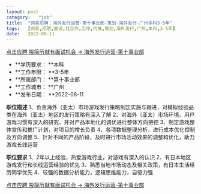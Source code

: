 ```yaml
---
layout:	post
category:	"job"
title:	"网易招聘：海外发行运营-第十事业部-策划-海外发行-广州本科3-5年"
tags:	[网易,招聘,面试,找工作,工作,内推,策划,海外发行,广州,本科,3-5年]
date:	2022-08-11
---
```


[点击应聘 投简历就有面试机会 -> 海外发行运营-第十事业部](http://mobile.bole.netease.com/bole/boleDetail?id=41077&employeeId=346f03c3cda5f04c&key=all)



- **学历要求： **本科
- **工作年限： **3-5年
- **所属部门： **第十事业部
- **工作城市： **广州
- **发布日期： **2022-08-11



**职位描述**
1、负责海外（亚太）市场游戏发行策略制定实施与跟进，对模拟经验品类在海外（亚太）地区的发行策略有深入了解
2、对海外（亚太）市场环境、用户游戏习惯有深入的研究、并对产品本地化的调优进行整体方向把控
3、制定游戏整体宣传和推广计划，对项目的增长负责
4、各项数据整理分析，进行成本优化控制及方向调整
5、针对不同的产品阶段，及时进行市场活动效果的调整和优化，助力游戏长线运营



**职位要求**
1、2年以上经验，热爱游戏行业，对游戏有深入的认识
2、有日本地区游戏发行和长线运营经验的优先
3、熟悉当地市场动态及相关政策，有日本生活经历同学优先
4、较强的数据分析能力，逻辑思维能力，自驱力强



[点击应聘 投简历就有面试机会 -> 海外发行运营-第十事业部](http://mobile.bole.netease.com/bole/boleDetail?id=41077&employeeId=346f03c3cda5f04c&key=all)